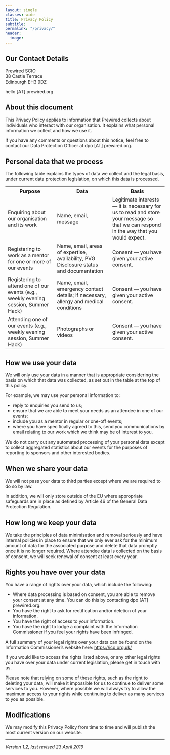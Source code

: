 ```yaml
---
layout: single
classes: wide
title: Privacy Policy
subtitle: 
permalink: "/privacy/"
header:
  image: 
---
```



## Our Contact Details

Prewired SCIO   
38 Castle Terrace   
Edinburgh EH3 9DZ   

hello [AT] prewired.org


## About this document

This Privacy Policy applies to information that Prewired collects about individuals who interact with our organisation. It explains what personal information we collect and how we use it.

If you have any comments or questions about this notice, feel free to contact our Data Protection Officer at dpo [AT] prewired.org.

## Personal data that we process

The following table explains the types of data we collect and the legal basis, under current data protection legislation, on which this data is processed. 

<table>
	<tr>
		<th> Purpose</th>
		<th>Data</th>
		<th>Basis</th>
	</tr>
	<tr>
		<td>Enquiring about our organisation and its work</td>
		<td>Name, email, message</td>
		<td>Legitimate interests &mdash; it is necessary for us to read and store your message so that we can respond in the way that you would expect.</td>
	</tr>
	<tr>
		<td>Registering to work as a mentor for one or more of our events</td>
		<td>Name, email, areas of expertise, availability, PVG Disclosure status and documentation</td>
		<td>Consent &mdash;  you have given your active consent. </td>
	</tr>
	<tr>
		<td>Registering to attend one of our events (e.g., weekly evening session, Summer Hack)</td>
		<td>Name, email, emergency contact details; if necessary, allergy and medical conditions</td>
		<td>Consent &mdash; you have given your active consent. </td>
	</tr>
		<tr>
		<td>Attending one of our events (e.g., weekly evening session, Summer Hack)</td>
		<td>Photographs or videos</td>
		<td>Consent &mdash; you have given your active consent. </td>
	</tr>
</table>



## How we use your data

We will only use your data in a manner that is appropriate considering the basis on which that data was collected, as set out in the table at the top of this policy. 

For example, we may use your personal information to:

* reply to enquiries you send to us;
* ensure that we are able to meet your needs as an attendee in one of our events;
* include you as a mentor in regular or one-off events; 
* where you have specifically agreed to this, send you communications by email relating to our work which we think may be of interest to you.

We do not carry out any automated processing of your personal data except to collect aggregated statistics about our events for the purposes of reporting to sponsors and other interested bodies.


## When we share your data

We will not pass your data to third parties except where we are required to do so by law.

In addition, we will only store outside of the EU where appropriate safeguards are in place as defined by Article 46 of the General Data Protection Regulation.

## How long we keep your data

We take the principles of data minimisation and removal seriously and have internal policies in place to ensure that we only ever ask for the minimum amount of data for the associated purpose and delete that data promptly once it is no longer required. Where attendee data is collected on the basis of consent, we will seek renewal of consent at least every year.

## Rights you have over your data

You have a range of rights over your data, which include the following:

* Where data processing is based on consent,  you are able to remove your consent at any time. You can do this by contacting dpo [AT] prewired.org.
* You have the right to ask for rectification and/or deletion of your information. 
* You have the right of access to your information. 
* You have the right to lodge a complaint with the Information Commissioner if you feel your rights have been infringed. 

A full summary of your legal rights over your data can be found on the Information Commissioner’s website here: <https://ico.org.uk/>

If you would like to access the rights listed above, or any other legal rights you have over your data under current legislation, please get in touch with us. 

Please note that relying on some of these rights, such as the right to deleting your data, will make it impossible for us to continue to deliver some services to you. However, where possible we will always try to allow the maximum access to your rights while continuing to deliver as many services to you as possible. 

## Modifications
We may modify this Privacy Policy from time to time and will publish the most current version on our website.


----

*Version 1.2, last revised 23 April 2019*


